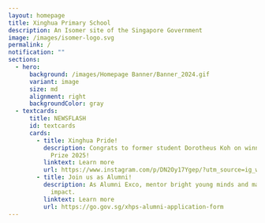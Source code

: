 ```yaml
---
layout: homepage
title: Xinghua Primary School
description: An Isomer site of the Singapore Government
image: /images/isomer-logo.svg
permalink: /
notification: ""
sections:
  - hero:
      background: /images/Homepage Banner/Banner_2024.gif
      variant: image
      size: md
      alignment: right
      backgroundColor: gray
  - textcards:
      title: NEWSFLASH
      id: textcards
      cards:
        - title: Xinghua Pride!
          description: Congrats to former student Dorotheus Koh on winning the PM's Book
            Prize 2025!
          linktext: Learn more
          url: https://www.instagram.com/p/DN2Oy17Ygep/?utm_source=ig_web_copy_link
        - title: Join us as Alumni!
          description: As Alumni Exco, mentor bright young minds and make a rewarding
            impact.
          linktext: Learn more
          url: https://go.gov.sg/xhps-alumni-application-form
---
```

